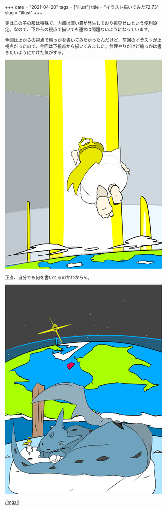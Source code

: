 +++
date = "2021-04-20"
tags = ["illust"]
title = "イラスト描いてみた72,73"
slug = "illust"
+++

実はこの子の服は特殊で、内部は濃い霧が発生しており視界ゼロという便利設定。なので、下からの視点で描いても通常は問題ないようになっています。

今回は上からの視点で輪っかを書いてみたかったんだけど、前回のイラストが上視点だったので、今回は下視点から描いてみました。無理やりだけど輪っかは書きたいようにかけた気がする。

![](/img/yui_72.png)

正直、自分でも何を書いてるのかわからん。

![](/img/yui_73.png)

[/imgall](/imgall)



